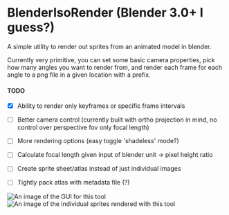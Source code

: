 # BlenderIsoRender (Blender 3.0+ I guess?)
A simple utility to render out sprites from an animated model in blender.

Currently very primitive, you can set some basic camera properties, pick how many angles you want to render from, and render each frame for each angle to a png file in a given location with a prefix.

#### TODO
- [X] Ability to render only keyframes or specific frame intervals
- [ ] Better camera control (currently built with ortho projection in mind, no control over perspective fov only focal length)
- [ ] More rendering options (easy toggle 'shadeless' mode?)
- [ ] Calculate focal length given input of blender unit -> pixel height ratio
- [ ] Create sprite sheet/atlas instead of just individual images
- [ ] Tightly pack atlas with metadata file (?)


![An image of the GUI for this tool](https://i.imgur.com/TnCsV2x.png)
![An image of the individual sprites rendered with this tool](https://i.imgur.com/0hncIAw.png)

